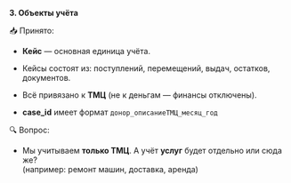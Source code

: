 **3. Объекты учёта**

📥 Принято:

- **Кейс** — основная единица учёта.

- Кейсы состоят из: поступлений, перемещений, выдач, остатков, документов.

- Всё привязано к **ТМЦ** (не к деньгам — финансы отключены).

- **case_id** имеет формат `донор_описаниеТМЦ_месяц_год`

🔍 Вопрос:

- Мы учитываем **только ТМЦ**. А учёт **услуг** будет отдельно или сюда же?  
  (например: ремонт машин, доставка, аренда)

